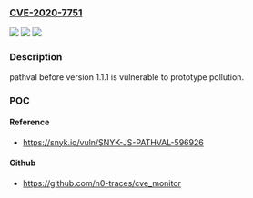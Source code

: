 ### [CVE-2020-7751](https://cve.mitre.org/cgi-bin/cvename.cgi?name=CVE-2020-7751)
![](https://img.shields.io/static/v1?label=Product&message=pathval&color=blue)
![](https://img.shields.io/static/v1?label=Version&message=%3E%3D%200%20&color=brighgreen)
![](https://img.shields.io/static/v1?label=Vulnerability&message=Prototype%20Pollution&color=brighgreen)

### Description

pathval before version 1.1.1 is vulnerable to prototype pollution.

### POC

#### Reference
- https://snyk.io/vuln/SNYK-JS-PATHVAL-596926

#### Github
- https://github.com/n0-traces/cve_monitor

